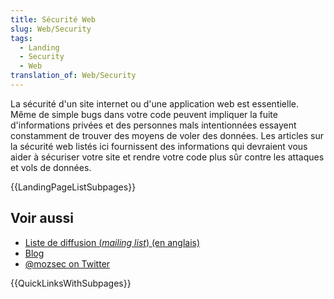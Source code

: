 ```yaml
---
title: Sécurité Web
slug: Web/Security
tags:
  - Landing
  - Security
  - Web
translation_of: Web/Security
---
```

La sécurité d'un site internet ou d'une application web est essentielle. Même de simple bugs dans votre code peuvent impliquer la fuite d'informations privées et des personnes mals intentionnées essayent constamment de trouver des moyens de voler des données. Les articles sur la sécurité web listés ici fournissent des informations qui devraient vous aider à sécuriser votre site et rendre votre code plus sûr contre les attaques et vols de données.

{{LandingPageListSubpages}}

## Voir aussi

- [Liste de diffusion (_mailing list_) (en anglais)](https://lists.mozilla.org/listinfo/dev-security)
- [Blog](https://blog.mozilla.com/security/)
- [@mozsec on Twitter](https://twitter.com/mozsec)

{{QuickLinksWithSubpages}}
